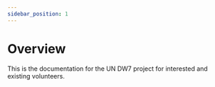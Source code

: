 ```yaml
---
sidebar_position: 1
---
```

# Overview

This is the documentation for the UN DW7 project for interested and existing volunteers.
